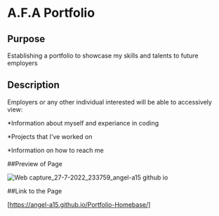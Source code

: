 # A.F.A Portfolio

## Purpose
Establishing a portfolio to showcase my skills and talents to future employers 

## Description
Employers or any other individual interested will be able to accessively view:

*Information about myself and experiance in coding

*Projects that I've worked on

*Information on how to reach me

##Preview of Page

![Web capture_27-7-2022_233759_angel-a15 github io](https://user-images.githubusercontent.com/106582411/181421884-b4de3b35-ac58-434f-b3c6-51a023bd25b7.jpeg)



##Link to the Page

[https://angel-a15.github.io/Portfolio-Homebase/]
